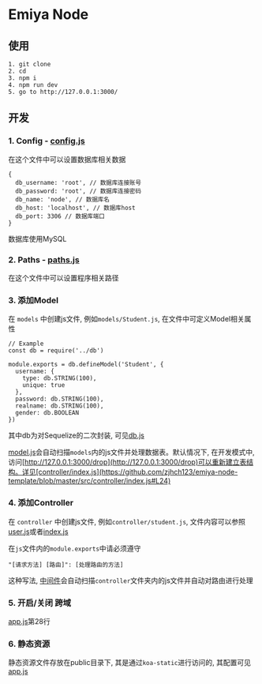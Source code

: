 # Emiya Node

## 使用
```
1. git clone 
2. cd 
3. npm i
4. npm run dev
5. go to http://127.0.0.1:3000/
```

## 开发
### 1. Config - [config.js](https://github.com/zjhch123/emiya-node-template/blob/master/src/config.js)
在这个文件中可以设置数据库相关数据
```
{
  db_username: 'root', // 数据库连接账号
  db_password: 'root', // 数据库连接密码
  db_name: 'node', // 数据库名
  db_host: 'localhost', // 数据库host
  db_port: 3306 // 数据库端口
}
```
数据库使用MySQL

### 2. Paths - [paths.js](https://github.com/zjhch123/emiya-node-template/blob/master/src/paths.js)
在这个文件中可以设置程序相关路径

### 3. 添加Model
在 `models` 中创建js文件, 例如`models/Student.js`, 在文件中可定义Model相关属性
```
// Example
const db = require('../db')

module.exports = db.defineModel('Student', {
  username: {
    type: db.STRING(100),
    unique: true
  },
  password: db.STRING(100),
  realname: db.STRING(100),
  gender: db.BOOLEAN
})
```
其中db为对Sequelize的二次封装, 可见[db.js](https://github.com/zjhch123/emiya-node-template/blob/master/src/db.js)

[model.js](https://github.com/zjhch123/emiya-node-template/blob/master/src/model.js)会自动扫描`models`内的js文件并处理数据表。默认情况下, 在开发模式中, 访问[http://127.0.0.1:3000/drop](http://127.0.0.1:3000/drop)可以重新建立表结构。详见[controller/index.js](https://github.com/zjhch123/emiya-node-template/blob/master/src/controller/index.js#L24)

### 4. 添加Controller
在 `controller` 中创建js文件, 例如`controller/student.js`, 文件内容可以参照[user.js](https://github.com/zjhch123/emiya-node-template/blob/master/src/controller/user.js)或者[index.js](https://github.com/zjhch123/emiya-node-template/blob/master/src/controller/index.js)

在`js`文件内的`module.exports`中请必须遵守
```
"[请求方法] [路由]": [处理路由的方法]
```
这种写法, [中间件](https://github.com/zjhch123/emiya-node-template/blob/master/src/middleware/addController.js)会自动扫描`controller`文件夹内的js文件并自动对路由进行处理

### 5. 开启/关闭 跨域
[app.js](https://github.com/zjhch123/emiya-node-template/blob/master/src/app.js#L28)第28行

### 6. 静态资源
静态资源文件存放在public目录下, 其是通过`koa-static`进行访问的, 其配置可见[app.js](https://github.com/zjhch123/emiya-node-template/blob/master/src/app.js#L25)



















